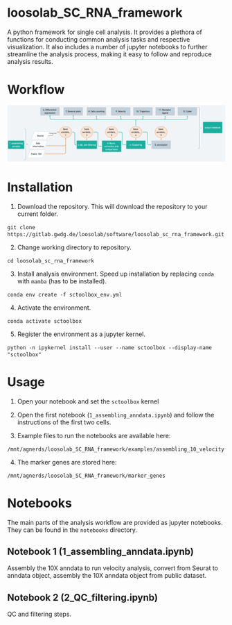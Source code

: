 # loosolab_SC_RNA_framework

A python framework for single cell analysis. It provides a plethora of functions for conducting common analysis tasks and respective visualization. It also includes a number of jupyter notebooks to further streamline the analysis process, making it easy to follow and reproduce analysis results.

# Workflow

![](image/scRNAseq.png)

# Installation

1. Download the repository. This will download the repository to your current folder.
```
git clone https://gitlab.gwdg.de/loosolab/software/loosolab_sc_rna_framework.git
```
2. Change working directory to repository.
```
cd loosolab_sc_rna_framework
```
3. Install analysis environment. Speed up installation by replacing `conda` with `mamba` (has to be installed).
```
conda env create -f sctoolbox_env.yml
```
4. Activate the environment.
```
conda activate sctoolbox
```
5. Register the environment as a jupyter kernel.
```
python -n ipykernel install --user --name sctoolbox --display-name "sctoolbox"
```

# Usage
1. Open your notebook and set the `sctoolbox` kernel

2. Open the first notebook (`1_assembling_anndata.ipynb`) and follow the instructions of the first two cells.

3. Example files to run the notebooks are available here:
```
/mnt/agnerds/loosolab_SC_RNA_framework/examples/assembling_10_velocity
```

4. The marker genes are stored here:
```
/mnt/agnerds/loosolab_SC_RNA_framework/marker_genes
```

# Notebooks
The main parts of the analysis workflow are provided as jupyter notebooks. They can be found in the `notebooks` directory.

## Notebook 1 (1_assembling_anndata.ipynb)

Assembly the 10X anndata to run velocity analysis, convert from Seurat to anndata object, assembly the 10X anndata object from public dataset.

## Notebook 2 (2_QC_filtering.ipynb)

QC and filtering steps.
